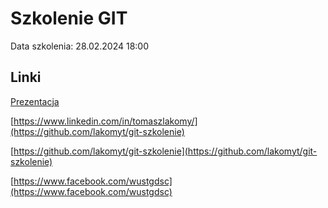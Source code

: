 # Szkolenie GIT

Data szkolenia: 28.02.2024 18:00

## Linki

[Prezentacja](https://docs.google.com/presentation/d/116-tOXmpoOcJFj5fyO75SDBCMy6d0tR8xYtbJov7KPk/edit?usp=sharing)

[https://www.linkedin.com/in/tomaszlakomy/](https://github.com/lakomyt/git-szkolenie)

[https://github.com/lakomyt/git-szkolenie](https://github.com/lakomyt/git-szkolenie)

[https://www.facebook.com/wustgdsc](https://www.facebook.com/wustgdsc)

